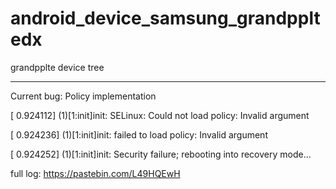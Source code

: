 # android_device_samsung_grandppltedx
grandpplte device tree

-----
Current bug: Policy implementation

[    0.924112]  (1)[1:init]init: SELinux:  Could not load policy:  Invalid argument

[    0.924236]  (1)[1:init]init: failed to load policy: Invalid argument

[    0.924252]  (1)[1:init]init: Security failure; rebooting into recovery mode...

full log: https://pastebin.com/L49HQEwH
